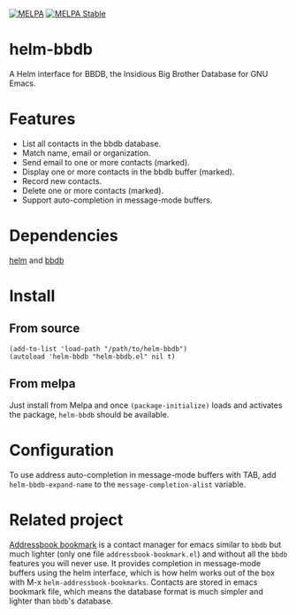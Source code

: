 [![MELPA](http://melpa.milkbox.net/packages/helm-bbdb-badge.svg)](http://melpa.milkbox.net/#/helm-bbdb)
[![MELPA Stable](https://stable.melpa.org/packages/helm-bbdb-badge.svg)](https://stable.melpa.org/#/helm-bbdb)

# helm-bbdb

A Helm interface for BBDB, the Insidious Big Brother Database for GNU Emacs.

# Features

* List all contacts in the bbdb database.
* Match name, email or organization.
* Send email to one or more contacts (marked).
* Display one or more contacts in the bbdb buffer (marked).
* Record new contacts.
* Delete one or more contacts (marked).
* Support auto-completion in message-mode buffers.

# Dependencies

[helm](https://github.com/emacs-helm/helm) and [bbdb](http://melpa.milkbox.net/#/bbdb)

# Install

## From source

```elisp
(add-to-list 'load-path "/path/to/helm-bbdb")
(autoload 'helm-bbdb "helm-bbdb.el" nil t)
```

## From melpa

Just install from Melpa and once `(package-initialize)` loads and activates the package, `helm-bbdb` should be available.

# Configuration

To use address auto-completion in message-mode buffers with TAB, add `helm-bbdb-expand-name` to the `message-completion-alist` variable.

# Related project

[Addressbook bookmark](https://github.com/thierryvolpiatto/addressbook-bookmark) is a contact manager for emacs similar to `bbdb` but much lighter (only one file `addressbook-bookmark.el`) and without all the `bbdb` features you will never use. It provides completion in message-mode buffers using the helm interface, which is how helm works out of the box with M-x `helm-addressbook-bookmarks`.  Contacts are stored in emacs bookmark file, which means the database format is much simpler and lighter than `bbdb`'s database.
